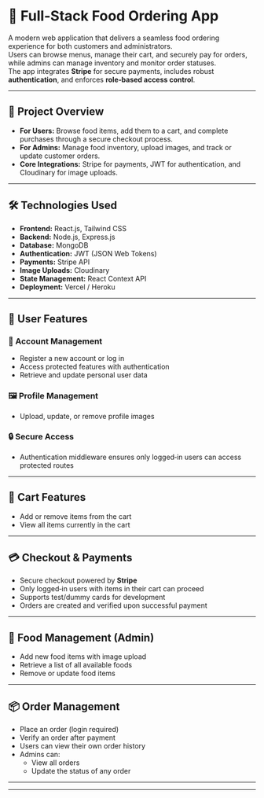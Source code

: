 # 🍴 Full‑Stack Food Ordering App

A modern web application that delivers a seamless food ordering experience for both customers and administrators.  
Users can browse menus, manage their cart, and securely pay for orders, while admins can manage inventory and monitor order statuses.  
The app integrates **Stripe** for secure payments, includes robust **authentication**, and enforces **role‑based access control**.

---

## 📖 Project Overview

- **For Users:** Browse food items, add them to a cart, and complete purchases through a secure checkout process.  
- **For Admins:** Manage food inventory, upload images, and track or update customer orders.  
- **Core Integrations:** Stripe for payments, JWT for authentication, and Cloudinary for image uploads.  

---

## 🛠️ Technologies Used

- **Frontend:** React.js, Tailwind CSS  
- **Backend:** Node.js, Express.js  
- **Database:** MongoDB  
- **Authentication:** JWT (JSON Web Tokens)  
- **Payments:** Stripe API  
- **Image Uploads:** Cloudinary  
- **State Management:** React Context API  
- **Deployment:** Vercel / Heroku  

---


## 👤 User Features

### 🔑 Account Management
- Register a new account or log in  
- Access protected features with authentication  
- Retrieve and update personal user data  

### 🖼️ Profile Management
- Upload, update, or remove profile images  

### 🔒 Secure Access
- Authentication middleware ensures only logged‑in users can access protected routes  

---

## 🛒 Cart Features
- Add or remove items from the cart  
- View all items currently in the cart  

---

## 💳 Checkout & Payments
- Secure checkout powered by **Stripe**  
- Only logged‑in users with items in their cart can proceed  
- Supports test/dummy cards for development  
- Orders are created and verified upon successful payment  

---

## 🥘 Food Management (Admin)
- Add new food items with image upload  
- Retrieve a list of all available foods  
- Remove or update food items  

---

## 📦 Order Management
- Place an order (login required)  
- Verify an order after payment  
- Users can view their own order history  
- Admins can:  
  - View all orders  
  - Update the status of any order  

---



---
